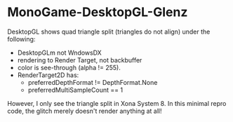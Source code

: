 # MonoGame-DesktopGL-Glenz
DesktopGL shows quad triangle split (triangles do not align) under the following:
- DesktopGLm not WndowsDX
- rendering to Render Target, not backbuffer
- color is see-through (alpha != 255).
- RenderTarget2D has:
  - preferredDepthFormat != DepthFormat.None
  - preferredMultiSampleCount == 1
  
However, I only see the triangle split in Xona System 8.
In this minimal repro code, the glitch merely doesn't render anything at all!
